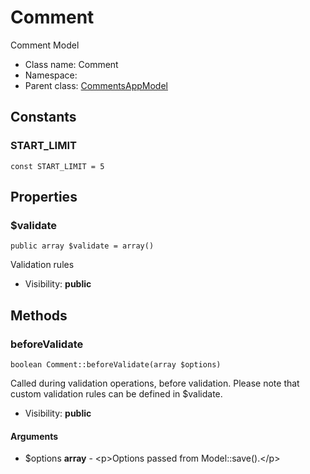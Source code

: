 Comment
===============

Comment Model




* Class name: Comment
* Namespace: 
* Parent class: [CommentsAppModel](CommentsAppModel.md)



Constants
----------


### START_LIMIT

    const START_LIMIT = 5





Properties
----------


### $validate

    public array $validate = array()

Validation rules



* Visibility: **public**


Methods
-------


### beforeValidate

    boolean Comment::beforeValidate(array $options)

Called during validation operations, before validation. Please note that custom
validation rules can be defined in $validate.



* Visibility: **public**


#### Arguments
* $options **array** - &lt;p&gt;Options passed from Model::save().&lt;/p&gt;



